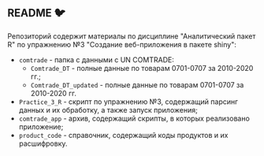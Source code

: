 ## README :bird:

Репозиторий содержит материалы по дисциплине "Аналитический пакет R" по упражнению №3 "Создание веб-приложения в пакете shiny":

* ```comtrade``` - папка с данными с UN COMTRADE:
  * ```Comtrade_DT``` - полные данные по товарам 0701-0707 за 2010-2020 гг.;
  * ```Comtrade_DT_updated``` - полные данные по товарам 0701-0707 за 2010-2020 гг.
* ```Practice_3_R``` - скрипт по упражнению №3, содержащий парсинг данных и их обработку, а также запуск приложения;
* ```comtrade_app``` - архив, содержащий скрипты, в которых реализовано приложение;
* ```product_code``` - справочник, содержащий коды продуктов и их расшифровку.
